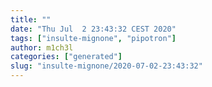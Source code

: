 ```yaml
---
title: ""
date: "Thu Jul  2 23:43:32 CEST 2020"
tags: ["insulte-mignone", "pipotron"]
author: m1ch3l
categories: ["generated"]
slug: "insulte-mignone/2020-07-02-23:43:32"
---
```



